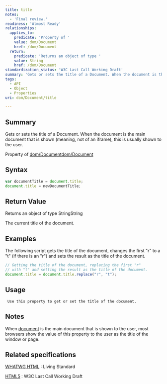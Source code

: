 ```yaml
---
title: title
notes:
  - 'Final review.'
readiness: 'Almost Ready'
relationships:
  applies_to:
    predicate: 'Property of '
    value: dom/Document
    href: /dom/Document
  return:
    predicate: 'Returns an object of type '
    value: String
    href: /dom/Document
standardization_status: 'W3C Last Call Working Draft'
summary: 'Gets or sets the title of a Document. When the document is the main document that is shown (meaning, not of an iframe), this is usually shown to the user.'
tags:
  - API
  - Object
  - Properties
uri: dom/Document/title

---
```

## Summary

Gets or sets the title of a Document. When the document is the main document that is shown (meaning, not of an iframe), this is usually shown to the user.

Property of [dom/Document](/dom/Document)[dom/Document](/dom/Document)

## Syntax

``` js
var documentTitle = document.title;
document.title = newDocumentTitle;
```

## Return Value

Returns an object of type StringString

The current title of the document.

## Examples

The following script gets the title of the document, changes the first "r" to a "t" (if there is an "r") and sets the result as the title of the document.

``` js
// Getting the title of the document, replacing the first "r"
// with "t" and setting the result as the title of the document.
document.title = document.title.replace("r", "t");
```

## Usage

     Use this property to get or set the title of the document.

## Notes

When [document](/dom/Document) is the main document that is shown to the user, most browsers show the value of this property to the user as the title of the window or page.

## Related specifications

[WHATWG HTML](http://www.whatwg.org/specs/web-apps/current-work/multipage/dom.html#document.title)
:   Living Standard

[HTML5](http://www.w3.org/TR/html5/dom.html#document.title)
:   W3C Last Call Working Draft

